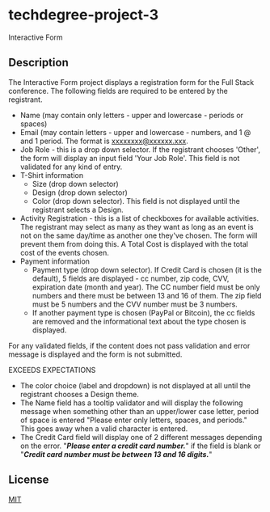 # techdegree-project-3
 Interactive Form

 ## Description

The Interactive Form project displays a registration form for the Full Stack
conference. The following fields are required to be entered by the registrant.

- Name (may contain only letters - upper and lowercase - periods or spaces)
- Email (may contain letters - upper and lowercase - numbers, and 1 @ and 1 period. The format is xxxxxxxx@xxxxxx.xxx.
- Job Role - this is a drop down selector. If the registrant chooses 'Other', the form will display an input field 'Your Job Role'. This field is not validated for
any kind of entry.
- T-Shirt information
  - Size (drop down selector)
  - Design (drop down selector)
  - Color (drop down selector). This field is not displayed until the registrant
  selects a Design.
- Activity Registration - this is a list of checkboxes for available activities.
The registrant may select as many as they want as long as an event is not on the same day/time as another one they've chosen. The form will prevent them from
doing this. A Total Cost is displayed with the total cost of the events chosen.
- Payment information
  - Payment type (drop down selector). If Credit Card is chosen (it is the default), 5 fields are displayed - cc number, zip code, CVV, expiration date (month and year). The CC number field must be only numbers and there must be
  between 13 and 16 of them. The zip field must be 5 numbers and the CVV number
  must be 3 numbers.
  - If another payment type is chosen (PayPal or Bitcoin), the cc fields are
  removed and the informational text about the type chosen is displayed.

For any validated fields, if the content does not pass validation and error message is displayed and the form is not submitted.

EXCEEDS EXPECTATIONS

- The color choice (label and dropdown) is not displayed at all until the
registrant chooses a Design theme.
- The Name field has a tooltip validator and will display the following message
when something other than an upper/lower case letter, period of space is
entered "Please enter only letters, spaces, and periods." This goes away when
a valid character is entered.
- The Credit Card field will display one of 2 different messages depending on the error. "***Please enter a credit card number.***" if the field is blank or
"***Credit card number must be between 13 and 16 digits.***"

 ## License
 [MIT](https://choosealicense.com/licenses/mit/)
